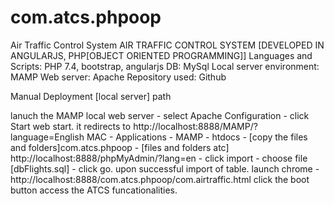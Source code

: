 # com.atcs.phpoop
Air Traffic Control System
AIR TRAFFIC CONTROL SYSTEM [DEVELOPED IN ANGULARJS, PHP[OBJECT ORIENTED PROGRAMMING]]
Languages and Scripts: PHP 7.4, bootstrap, angularjs DB: MySql Local server environment: MAMP Web server: Apache Repository used: Github

Manual Deployment [local server] path

lanuch the MAMP local web server - select Apache Configuration - click Start web start.
it redirects to http://localhost:8888/MAMP/?language=English
MAC - Applications - MAMP - htdocs - [copy the files and folders]com.atcs.phpoop - [files and folders atc]
http://localhost:8888/phpMyAdmin/?lang=en - click import - choose file [dbFlights.sql] - click go.
upon successful import of table.
launch chrome - http://localhost:8888/com.atcs.phpoop/com.airtraffic.html
click the boot button
access the ATCS funcationalities.
